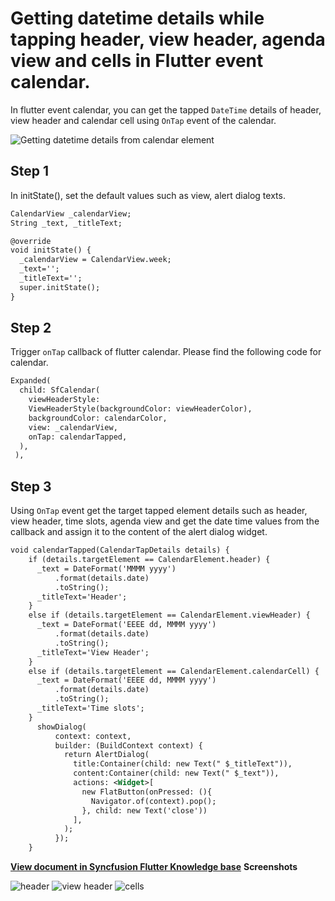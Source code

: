 # Getting datetime details while tapping header, view header, agenda view and cells in Flutter event calendar.

In flutter event calendar, you can get the tapped `DateTime` details of header, view header and calendar cell using `OnTap` event of the calendar.

![Getting datetime details from calendar element](https://github.com/SyncfusionExamples/getting-datetime-calendar-fluter/blob/master/screenshots/getting%20calendar%20element%20details.gif)

## Step 1
In initState(), set the default values such as view, alert dialog texts.
```xml
CalendarView _calendarView;
String _text, _titleText;

@override
void initState() {
  _calendarView = CalendarView.week;
  _text='';
  _titleText='';
  super.initState();
}
```
## Step 2
Trigger `onTap` callback of flutter calendar. Please find the following code for calendar.
```xml
Expanded(
  child: SfCalendar(
    viewHeaderStyle:
    ViewHeaderStyle(backgroundColor: viewHeaderColor),
    backgroundColor: calendarColor,
    view: _calendarView,
    onTap: calendarTapped,
  ),
 ),
```

## Step 3
Using `OnTap` event get the target tapped element details such as header, view header, time slots, agenda view and get the date time values from the callback and assign it to the content of the alert dialog widget.
```xml
void calendarTapped(CalendarTapDetails details) {
    if (details.targetElement == CalendarElement.header) {
      _text = DateFormat('MMMM yyyy')
          .format(details.date)
          .toString();
      _titleText='Header';
    }
    else if (details.targetElement == CalendarElement.viewHeader) {
      _text = DateFormat('EEEE dd, MMMM yyyy')
          .format(details.date)
          .toString();
      _titleText='View Header';
    }
    else if (details.targetElement == CalendarElement.calendarCell) {
      _text = DateFormat('EEEE dd, MMMM yyyy')
          .format(details.date)
          .toString();
      _titleText='Time slots';
    }
      showDialog(
          context: context,
          builder: (BuildContext context) {
            return AlertDialog(
              title:Container(child: new Text(" $_titleText")),
              content:Container(child: new Text(" $_text")),
              actions: <Widget>[
                new FlatButton(onPressed: (){
                  Navigator.of(context).pop();
                }, child: new Text('close'))
              ],
            );
          });
    }
```
**[View document in Syncfusion Flutter Knowledge base](https://www.syncfusion.com/kb/10998/how-to-get-datetime-details-while-tapping-the-flutter-event-calendar-elements)**
**Screenshots**

![header](https://github.com/SyncfusionExamples/getting-datetime-calendar-fluter/blob/master/screenshots/header.jpg)
![view header](https://github.com/SyncfusionExamples/getting-datetime-calendar-fluter/blob/master/screenshots/view%20header.jpg)
![cells](https://github.com/SyncfusionExamples/getting-datetime-calendar-fluter/blob/master/screenshots/cells.jpg)

